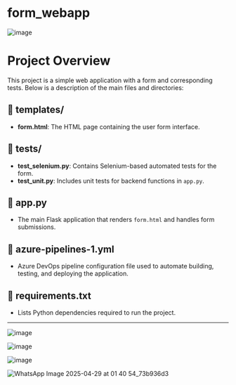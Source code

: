 # form_webapp
![image](https://github.com/user-attachments/assets/8624a0b6-39b9-417c-a573-a469256a3968)
# Project Overview

This project is a simple web application with a form and corresponding tests. Below is a description of the main files and directories:

## 📁 templates/
- **form.html**: The HTML page containing the user form interface.

## 📁 tests/
- **test_selenium.py**: Contains Selenium-based automated tests for the form.
- **test_unit.py**: Includes unit tests for backend functions in `app.py`.

## 📄 app.py
- The main Flask application that renders `form.html` and handles form submissions.

## 📄 azure-pipelines-1.yml
- Azure DevOps pipeline configuration file used to automate building, testing, and deploying the application.

## 📄 requirements.txt
- Lists Python dependencies required to run the project.



---

![image](https://github.com/user-attachments/assets/b03ba0b1-6177-42ca-85e6-9f13fd5d90e3)

![image](https://github.com/user-attachments/assets/0e5cea07-edcc-4359-9ca2-4df9809d187e)

![image](https://github.com/user-attachments/assets/4a9f187f-3a47-4d19-a224-da302518fe04)

![WhatsApp Image 2025-04-29 at 01 40 54_73b936d3](https://github.com/user-attachments/assets/35a69657-9cc6-4e3e-a2a4-608c08ea977f)

